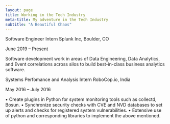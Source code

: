 ```yaml
---
layout: page
title: Working in the Tech Industry
meta-title: My adventure in the Tech Industry
subtitle: "A Beautiful Chaos"
---
```



Software Engineer Intern
Splunk Inc, Boulder, CO

June 2019 – Present

Software development work in areas of Data Engineering, Data Analytics, and Event correlations across silos to build best-in-class business analytics software.

Systems Perfomance and Analysis Intern
RoboCop.io, India

May 2016 – July 2016

• Create plugins in Python for system monitoring tools such as collectd, Bosun.
• Synchronize security checks with CVE and NVD databases to set up alerts and checks for registered system vulnerabilities.
• Extensive use of python and corresponding libraries to implement the above mentioned.
